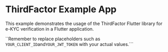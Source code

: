 # ThirdFactor Example App

This example demonstrates the usage of the ThirdFactor Flutter library for e-KYC verification in a Flutter application.

``Remember to replace placeholders such as `YOUR_CLIENT_ID`and`YOUR_JWT_TOKEN` with your actual values.```
